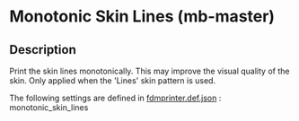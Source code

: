# Monotonic Skin Lines (mb-master)

## Description
Print the skin lines monotonically. This may improve the visual quality of the skin. Only applied when the 'Lines' skin pattern is used.

The following settings are defined in [fdmprinter.def.json](https://github.com/smartavionics/Cura/blob/mb-master/resources/definitions/fdmprinter.def.json) : monotonic_skin_lines
